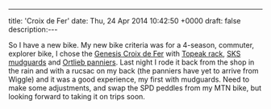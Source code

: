 ---
title: 'Croix de Fer'
date: Thu, 24 Apr 2014 10:42:50 +0000
draft: false
description:---

So I have a new bike. My new bike criteria was for a 4-season, commuter, explorer bike, I chose the [Genesis Croix de Fer](http://www.genesisbikes.co.uk/bikes/adventure/multi-sport/croix-de-fer/) with [Topeak rack](http://www.wiggle.co.uk/topeak-super-tourist-dx-rear-rack/), [SKS mudguards](http://roadcyclinguk.com/gear/sks-bluemels-mudguards-review-7746.html) and [Ortlieb panniers](http://www.wiggle.co.uk/ortlieb-back-roller-classic-panniers/). Last night I rode it back from the shop in the rain and with a rucsac on my back (the panniers have yet to arrive from Wiggle) and it was a good experience, my first with mudguards. Need to make some adjustments, and swap the SPD peddles from my MTN bike, but looking forward to taking it on trips soon.